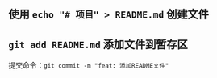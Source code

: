 使用 `echo "# 项目" > README.md` 创建文件
---
`git add README.md` 添加文件到暂存区
---
提交命令：`git commit -m "feat: 添加README文件"`

